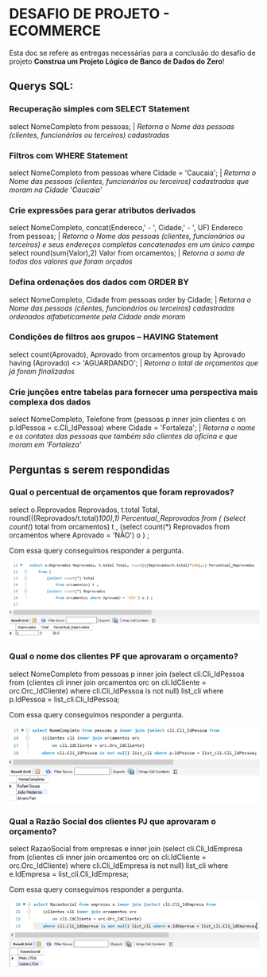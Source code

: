# DESAFIO DE PROJETO - ECOMMERCE

Esta doc se refere as entregas necessárias para a conclusão do desafio de projeto **Construa um Projeto Lógico de Banco de Dados do Zero**!

## Querys SQL:

### Recuperação simples com SELECT Statement
select NomeCompleto from pessoas; | *Retorna o Nome das pessoas (clientes, funcionários ou terceiros) cadastradas*

### Filtros com WHERE Statement
select NomeCompleto from pessoas where Cidade = 'Caucaia'; | *Retorna o Nome das pessoas (clientes, funcionários ou terceiros) cadastradas que moram na Cidade 'Caucaia'* 

### Crie expressões para gerar atributos derivados
select NomeCompleto, concat(Endereco,' - ', Cidade,' - ', UF) Endereco from pessoas; | *Retorna o Nome das pessoas (clientes, funcionários ou terceiros) e seus endereços completos concatenados em um único campo*
select round(sum(Valor),2) Valor from orcamentos; | *Retorna a soma de todos dos valores que foram orçados*

### Defina ordenações dos dados com ORDER BY
select NomeCompleto, Cidade from pessoas order by Cidade; | *Retorna o Nome das pessoas (clientes, funcionários ou terceiros) cadastradas ordenados alfabeticamente pela Cidade onde moram*

### Condições de filtros aos grupos – HAVING Statement
select count(Aprovado), Aprovado from orcamentos group by Aprovado having (Aprovado) <> 'AGUARDANDO'; | *Retorna o total de orçamentos que já foram finalizados*

### Crie junções entre tabelas para fornecer uma perspectiva mais complexa dos dados
select NomeCompleto, Telefone from (pessoas p inner join clientes c on p.IdPessoa = c.Cli_IdPessoa) where Cidade = 'Fortaleza'; | *Retorna o nome e os contatos das pessoas que também são clientes da oficina e que moram em 'Fortaleza'*

## Perguntas s serem respondidas

### Qual o percentual de orçamentos que foram reprovados?
select o.Reprovados Reprovados, t.total Total, round(((Reprovados/t.total)*100),1) Percentual_Reprovados 
	from (
		(select count(*) total 
			from orcamentos) t ,
		(select count(*) Reprovados 
			from orcamentos where Aprovado = 'NÃO') o ) ;

Com essa query conseguimos responder a pergunta. 

<img src="./img_readme/percent_orcs.png">

### Qual o nome dos clientes PF que aprovaram o orçamento?
select NomeCompleto from pessoas p inner join (select cli.Cli_IdPessoa from 
	(clientes cli inner join orcamentos orc 
		on cli.IdCliente = orc.Orc_IdCliente)
	where cli.Cli_IdPessoa is not null) list_cli where p.IdPessoa = list_cli.Cli_IdPessoa;

Com essa query conseguimos responder a pergunta. 

<img src="./img_readme/pf_orcamentos.png"> 

### Qual a Razão Social dos clientes PJ que aprovaram o orçamento?
select RazaoSocial from empresas e inner join (select cli.Cli_IdEmpresa from 
	(clientes cli inner join orcamentos orc 
		on cli.IdCliente = orc.Orc_IdCliente)
	where cli.Cli_IdEmpresa is not null) list_cli where e.IdEmpresa = list_cli.Cli_IdEmpresa;

Com essa query conseguimos responder a pergunta. 

<img src="./img_readme/pj_orcamentos.png"> 
